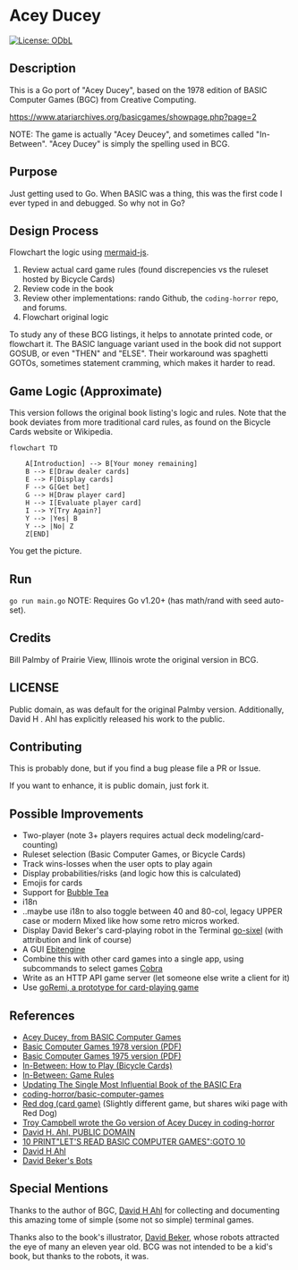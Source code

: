 
# Acey Ducey
[![License: ODbL](https://img.shields.io/badge/License-PDDL-brightgreen.svg)](https://opendatacommons.org/licenses/pddl/)

## Description
This is a Go port of "Acey Ducey", based on the 1978 edition of
BASIC Computer Games (BGC) from Creative Computing.

https://www.atariarchives.org/basicgames/showpage.php?page=2

NOTE: The game is actually "Acey Deucey", and sometimes called "In-Between".
"Acey Ducey" is simply the spelling used in BCG.

## Purpose
Just getting used to Go. When BASIC was a thing, this was the first code I ever typed in and debugged.
So why not in Go? 

## Design Process

Flowchart the logic using [mermaid-js](https://github.com/mermaid-js/mermaid).

1. Review actual card game rules (found discrepencies vs the ruleset hosted by Bicycle Cards)
1. Review code in the book
1. Review other implementations: rando Github, the `coding-horror` repo, and forums. 
1. Flowchart original logic

To study any of these BCG listings, it helps to annotate printed code, or flowchart it.
The BASIC language variant used in the book did not support GOSUB, or even "THEN" and "ELSE".
Their workaround was spaghetti GOTOs, sometimes statement cramming, which makes it harder to read.

## Game Logic (Approximate)

This version follows the original book listing's logic and rules. Note that the book deviates
from more traditional card rules, as found on the Bicycle Cards website or Wikipedia.

```mermaid
flowchart TD
    
    A[Introduction] --> B[Your money remaining]
    B --> E[Draw dealer cards]
    E --> F[Display cards]
    F --> G[Get bet]
    G --> H[Draw player card]
    H --> I[Evaluate player card]
    I --> Y[Try Again?]
    Y --> |Yes| B
    Y --> |No| Z
    Z[END]
```

You get the picture.

## Run

`go run main.go`
NOTE: Requires Go v1.20+ (has math/rand with seed auto-set).

## Credits

Bill Palmby of Prairie View, Illinois wrote the original version in BCG.

## LICENSE
Public domain, as was default for the original Palmby version.
Additionally, David H . Ahl has explicitly released his work to the public.

## Contributing

This is probably done, but if you find a bug please file a PR or Issue.

If you want to enhance, it is public domain, just fork it.

## Possible Improvements

* Two-player (note 3+ players requires actual deck modeling/card-counting)
* Ruleset selection (Basic Computer Games, or Bicycle Cards)
* Track wins-losses when the user opts to play again
* Display probabilities/risks (and logic how this is calculated)
* Emojis for cards
* Support for [Bubble Tea](https://github.com/charmbracelet/bubbletea)
* i18n
* ..maybe use i18n to also toggle between 40 and 80-col, legacy UPPER case or modern Mixed like how some retro micros worked.
* Display David Beker's card-playing robot in the Terminal [go-sixel](https://github.com/mattn/go-sixel) (with attribution and link of course)
* A GUI [Ebitengine](https://ebitengine.org/)
* Combine this with other card games into a single app, using subcommands to select games [Cobra](https://github.com/spf13/cobra)
* Write as an HTTP API game server (let someone else write a client for it)
* Use [goRemi, a prototype for card-playing game](https://github.com/ibrdrahim/goRemi)

## References

* [Acey Ducey, from BASIC Computer Games](https://www.atariarchives.org/basicgames/showpage.php?page=2)
* [Basic Computer Games 1978 version (PDF)](https://annarchive.com/files/Basic_Computer_Games_Microcomputer_Edition.pdf)
* [Basic Computer Games 1975 version (PDF)](http://www.bitsavers.org/pdf/dec/_Books/101_BASIC_Computer_Games_Mar75.pdf)
* [In-Between: How to Play (Bicycle Cards)](https://bicyclecards.com/how-to-play/in-between/)
* [In-Between: Game Rules](https://playingcarddecks.com/blogs/how-to-play/in-between-game-rules)
* [Updating The Single Most Influential Book of the BASIC Era](https://blog.codinghorror.com/updating-the-single-most-influential-book-of-the-basic-era/)
* [coding-horror/basic-computer-games](https://github.com/coding-horror/basic-computer-games)
* [Red dog (card game)](https://en.wikipedia.org/wiki/Red_dog_(card_game)) (Slightly different game, but shares wiki page with Red Dog)
* [Troy Campbell wrote the Go version of Acey Ducey in coding-horror](https://github.com/coding-horror/basic-computer-games/commits/main/00_Alternate_Languages/01_Acey_Ducey)
* [David H. Ahl, PUBLIC DOMAIN](https://twitter.com/search?q=David%20ahl&src=typed_query&f=live)
* [10 PRINT"LET'S READ BASIC COMPUTER GAMES":GOTO 10](https://forums.somethingawful.com/showthread.php?threadid=3928712)
* [David H Ahl](https://en.wikipedia.org/wiki/David_H._Ahl)
* [David Beker's Bots](http://www.bekerbots.com/)

## Special Mentions

Thanks to the author of BGC, [David H Ahl](https://en.wikipedia.org/wiki/David_H._Ahl) for collecting and documenting
this amazing tome of simple (some not so simple) terminal games.

Thanks also to the book's illustrator, [David Beker](http://www.bekerbots.com/), whose robots attracted the eye
of many an eleven year old. BCG was not intended to be a kid's book, but thanks to the robots, it was.